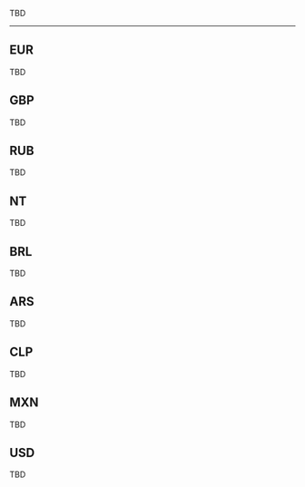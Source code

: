 TBD

___

## EUR

TBD

## GBP

TBD

## RUB

TBD

## NT

TBD

## BRL

TBD

## ARS

TBD

## CLP

TBD

## MXN

TBD

## USD

TBD
